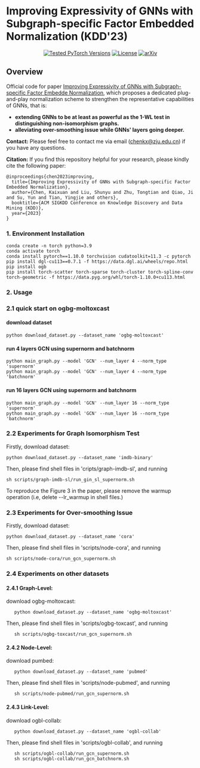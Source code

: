 # Improving Expressivity of GNNs with Subgraph-specific Factor Embedded Normalization (KDD'23)

<p align="center">
   <a href="https://pytorch.org/"><img src="https://img.shields.io/badge/PyTorch-1.10 %20%7C%201.12 %20%7C%202.0-673ab7.svg" alt="Tested PyTorch Versions"></a>
   <a href="https://opensource.org/licenses/MIT"><img src="https://img.shields.io/badge/License-MIT-4caf50.svg" alt="License"></a>
   <a href="https://arxiv.org/abs/2305.19903" target="_blank"><img src="https://img.shields.io/badge/arXiv-2301.12900-009688.svg" alt="arXiv"></a>
</p>

## Overview
Official code for paper [Improving Expressivity of GNNs with Subgraph-specific Factor Embedde Normalization](https://arxiv.org/abs/2305.19903), which proposes a dedicated plug-and-play normalization scheme to strengthen the representative capabilities of GNNs, that is:
<ul>
<li> <strong> extending GNNs to be at least as powerful as the 1-WL test in distinguishing non-isomorphism graphs. </strong></li>
<li> <strong> alleviating over-smoothing issue while GNNs' layers going deeper. </strong></li>
</ul>

**Contact:** Please feel free to contact me via email (<chenkx@zju.edu.cn>) if you have any questions.

**Citation:** If you find this repository helpful for your research, please kindly cite the following paper:

```
@inproceedings{chen2023improving,
  title={Improving Expressivity of GNNs with Subgraph-specific Factor Embedded Normalization},
  author={Chen, Kaixuan and Liu, Shunyu and Zhu, Tongtian and Qiao, Ji and Su, Yun and Tian, Yingjie and others},
  booktitle={ACM SIGKDD Conference on Knowledge Discovery and Data Mining (KDD)},
  year={2023}
}
```

### 1. Environment Installation

```
conda create -n torch python=3.9
conda activate torch
conda install pytorch==1.10.0 torchvision cudatoolkit=11.3 -c pytorch
pip install dgl-cu113==0.7.1 -f https://data.dgl.ai/wheels/repo.html
pip install ogb
pip install torch-scatter torch-sparse torch-cluster torch-spline-conv torch-geometric -f https://data.pyg.org/whl/torch-1.10.0+cu113.html
```

### 2. Usage

### 2.1 quick start on ogbg-moltoxcast

#### download dataset

```
python download_dataset.py --dataset_name 'ogbg-moltoxcast'
```
#### run 4 layers GCN using supernorm and batchnorm

```
python main_graph.py --model 'GCN' --num_layer 4 --norm_type 'supernorm'
python main_graph.py --model 'GCN' --num_layer 4 --norm_type 'batchnorm'
```
#### run 16 layers GCN using supernorm and batchnorm

```
python main_graph.py --model 'GCN' --num_layer 16 --norm_type 'supernorm'
python main_graph.py --model 'GCN' --num_layer 16 --norm_type 'batchnorm'
```

### 2.2 Experiments for Graph Isomorphism Test

Firstly, download dataset:

```
python download_dataset.py --dataset_name 'imdb-binary'
```

Then, please find shell files in 'cripts/graph-imdb-sl',  and running

```
sh scripts/graph-imdb-sl/run_gin_sl_supernorm.sh
```

To reproduce the Figure 3 in the paper, please remove the warmup operation (i.e, delete --lr_warmup in shell files.)

### 2.3 Experiments for Over-smoothing Issue

Firstly, download dataset:

```
python download_dataset.py --dataset_name 'cora'
```

Then, please find shell files in 'scripts/node-cora', and running

```
sh scripts/node-cora/run_gcn_supernorm.sh
```

### 2.4 Experiments on other datasets

<!-- ### For example: -->

#### 2.4.1 Graph-Level:

   download ogbg-moltoxcast:

```
   python download_dataset.py --dataset_name 'ogbg-moltoxcast'
```

   Then, please find shell files in 'scripts/ogbg-toxcast', and running

```
   sh scripts/ogbg-toxcast/run_gcn_supernorm.sh
```

#### 2.4.2 Node-Level:

   download pumbed:

```
   python download_dataset.py --dataset_name 'pubmed'
```

   Then, please find shell files in 'scripts/node-pubmed', and running

```
   sh scripts/node-pubmed/run_gcn_supernorm.sh
```

#### 2.4.3 Link-Level:

   download ogbl-collab:

```
   python download_dataset.py --dataset_name 'ogbl-collab'
```

   Then, please find shell files in 'scripts/ogbl-collab', and running

```
   sh scripts/ogbl-collab/run_gcn_supernorm.sh
   sh scripts/ogbl-collab/run_gcn_batchnorm.sh
```


